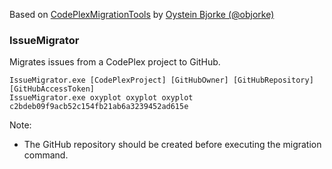 Based on [CodePlexMigrationTools](https://github.com/objorke/CodePlexMigrationTools) by [Oystein Bjorke (@objorke)](https://github.com/objorke)

### IssueMigrator

Migrates issues from a CodePlex project to GitHub.

```
IssueMigrator.exe [CodePlexProject] [GitHubOwner] [GitHubRepository] [GitHubAccessToken]
IssueMigrator.exe oxyplot oxyplot oxyplot c2bdeb09f9acb52c154fb21ab6a3239452ad615e
```

Note:
- The GitHub repository should be created before executing the migration command.
